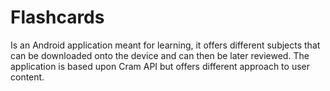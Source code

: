 Flashcards
====
Is an Android application meant for learning, it offers different subjects that can be downloaded onto the device and can then be later reviewed. The application is based upon Cram API but offers different approach to user content.
